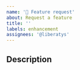 ```yaml
---
name: '🚀 Feature request'
about: Request a feature
title: ''
labels: enhancement
assignees: '@liberatys'
---
```


<!--
Before making this issue please make sure this issue doesn't already exist!
-->

## Description

<!--
What is the feature you have in mind?
-->
